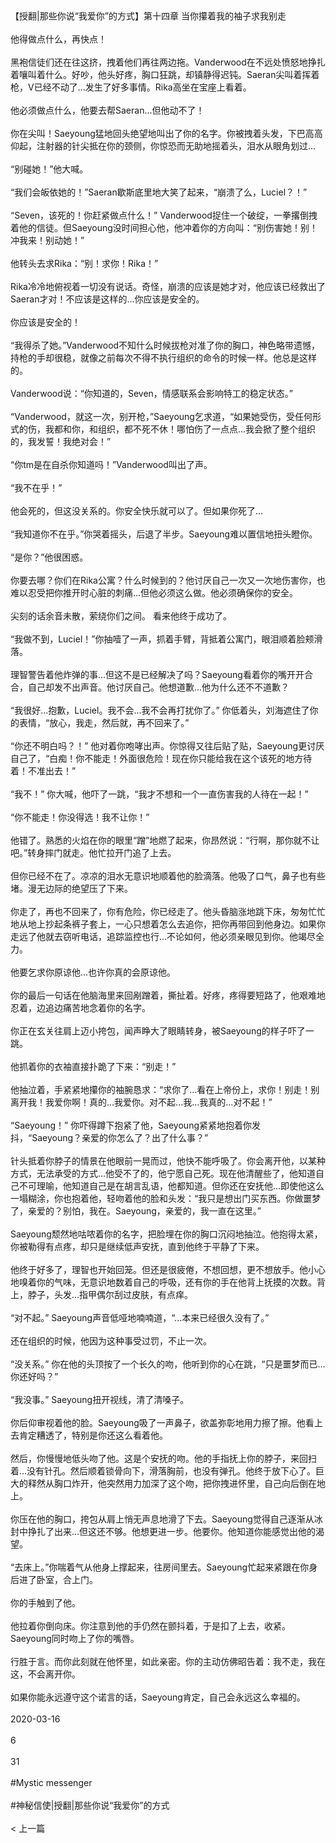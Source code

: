 <br/><br/>【授翻|那些你说“我爱你”的方式】第十四章 当你攥着我的袖子求我别走<br/><br/>他得做点什么，再快点！<br/><br/>黑袍信徒们还在往这挤，拽着他们再往两边拖。Vanderwood在不远处愤怒地挣扎着嚷叫着什么。好吵，他头好疼，胸口狂跳，却镇静得迟钝。Saeran尖叫着挥着枪，V已经不动了...发生了好多事情。Rika高坐在宝座上看着。<br/><br/>他必须做点什么，他要去帮Saeran...但他动不了！<br/><br/>你在尖叫！Saeyoung猛地回头绝望地叫出了你的名字。你被拽着头发，下巴高高仰起，注射器的针尖抵在你的颈侧，你惊恐而无助地摇着头，泪水从眼角划过...<br/><br/>“别碰她！”他大喊。<br/><br/>“我们会皈依她的！”Saeran歇斯底里地大笑了起来，“崩溃了么，Luciel？！”<br/><br/>“Seven，该死的！你赶紧做点什么！” Vanderwood捉住一个破绽，一拳撂倒拽着他的信徒。但Saeyoung没时间担心他，他冲着你的方向叫：“别伤害她！别！冲我来！别动她！”<br/><br/>他转头去求Rika：“别！求你！Rika！”<br/><br/>Rika冷冷地俯视着一切没有说话。奇怪，崩溃的应该是她才对，他应该已经救出了Saeran才对！不应该是这样的...你应该是安全的。<br/><br/>你应该是安全的！<br/><br/>“我得杀了她。”Vanderwood不知什么时候拔枪对准了你的胸口，神色略带遗憾，持枪的手却很稳，就像之前每次不得不执行组织的命令的时候一样。他总是这样的。<br/><br/>Vanderwood说：“你知道的，Seven，情感联系会影响特工的稳定状态。”<br/><br/>“Vanderwood，就这一次，别开枪，”Saeyoung乞求道，“如果她受伤，受任何形式的伤，我都和你，和组织，都不死不休！哪怕伤了一点点...我会掀了整个组织的，我发誓！我绝对会！”<br/><br/>“你tm是在自杀你知道吗！”Vanderwood叫出了声。<br/><br/>“我不在乎！”<br/><br/>他会死的，但这没关系的。你安全快乐就可以了。但如果你死了...<br/><br/>“我知道你不在乎。”你哭着摇头，后退了半步。Saeyoung难以置信地扭头瞪你。<br/><br/>“是你？”他很困惑。<br/><br/>你要去哪？你们在Rika公寓？什么时候到的？他讨厌自己一次又一次地伤害你，也难以忍受把你推开时心脏的刺痛...但他必须这么做。他必须确保你的安全。<br/><br/>尖刻的话余音未散，萦绕你们之间。 看来他终于成功了。<br/><br/>“我做不到，Luciel！”你抽噎了一声，抓着手臂，背抵着公寓门，眼泪顺着脸颊滑落。<br/><br/>理智警告着他炸弹的事...但这不是已经解决了吗？Saeyoung看着你的嘴开开合合，自己却发不出声音。他讨厌自己。他想道歉...他为什么还不不道歉？<br/><br/>“我很好...抱歉，Luciel。我不会...我不会再打扰你了。” 你低着头，刘海遮住了你的表情，“放心，我走，然后就，再不回来了。”<br/><br/>“你还不明白吗？！” 他对着你咆哮出声。你惊得又往后贴了贴，Saeyoung更讨厌自己了，“白痴！你不能走！外面很危险！现在你只能给我在这个该死的地方待着！不准出去！”<br/><br/>“我不！” 你大喊，他吓了一跳，“我才不想和一个一直伤害我的人待在一起！”<br/><br/>“你不能走！你没得选！我不让你！”<br/><br/>他错了。熟悉的火焰在你的眼里“蹭”地燃了起来，你昂然说：“行啊，那你就不让吧。”转身摔门就走。他忙拉开门追了上去。<br/><br/>但你已经不在了。凉凉的泪水无意识地顺着他的脸滴落。他吸了口气，鼻子也有些堵。漫无边际的绝望压了下来。<br/><br/>你走了，再也不回来了，你有危险，你已经走了。他头昏脑涨地跳下床，匆匆忙忙地从地上抄起条裤子套上，一心只想着怎么去追你，把你再带回到他身边。如果你走远了他就去窃听电话，追踪监控也行...不论如何，他必须亲眼见到你。他竭尽全力。<br/><br/>他要乞求你原谅他...也许你真的会原谅他。<br/><br/>你的最后一句话在他脑海里来回剐蹭着，撕扯着。好疼，疼得要短路了，他艰难地忍着，边追边痛苦地念着你的名字。<br/><br/>你正在玄关往肩上迈小挎包，闻声睁大了眼睛转身，被Saeyoung的样子吓了一跳。<br/><br/>他抓着你的衣袖直接扑跪了下来：“别走！”<br/><br/>他抽泣着，手紧紧地攥你的袖腕恳求：“求你了...看在上帝份上，求你！别走！别离开我！我爱你啊！真的...我爱你。对不起...我...我真的...对不起！”<br/><br/>“Saeyoung！” 你吓得蹲下抱紧了他，Saeyoung紧紧地抱着你发抖，“Saeyoung？亲爱的你怎么了？出了什么事？”<br/><br/>针头抵着你脖子的情景在他眼前一晃而过，他快不能呼吸了。你会离开他，以某种方式，无法承受的方式...他受不了的，他宁愿自己死。现在他清醒些了，他知道自己不可理喻，他知道自己是在胡言乱语，他都知道。但你还在安抚他...即使他这么一塌糊涂，你也抱着他，轻吻着他的脸和头发：“我只是想出门买东西。你做噩梦了，亲爱的？别怕，我在。Saeyoung，亲爱的，我一直在这里。”<br/><br/>Saeyoung颓然地咕哝着你的名字，把脸埋在你的胸口沉闷地抽泣。他抱得太紧，你被勒得有点疼，却只是继续低声安抚，直到他终于平静了下来。<br/><br/>他终于好多了，理智也开始回笼。但还是很疲倦，不想回想，更不想放手。他小心地嗅着你的气味，无意识地数着自己的呼吸，还有你的手在他背上抚摸的次数。背上，脖子，头发...指甲偶尔刮过皮肤，有点痒。<br/><br/>“对不起。” Saeyoung声音低哑地喃喃道，“...本来已经很久没有了。”<br/><br/>还在组织的时候，他因为这种事受过罚，不止一次。<br/><br/>“没关系。” 你在他的头顶按了一个长久的吻，他听到你的心在跳，“只是噩梦而已...你还好吗？”<br/><br/>“我没事。” Saeyoung扭开视线，清了清嗓子。<br/><br/>你后仰审视着他的脸。Saeyoung吸了一声鼻子，欲盖弥彰地用力擦了擦。他看上去肯定糟透了，特别是你还这么看着他。<br/><br/>然后，你慢慢地低头吻了他。这是个安抚的吻。他的手指抚上你的脖子，来回扫着...没有针孔。然后顺着锁骨向下，滑落胸前，也没有弹孔。他终于放下心了。巨大的释然从胸口炸开，他突然用力加深了这个吻，把你拽进怀里，自己向后倒在地上。<br/><br/>你压在他的胸口，挎包从肩上悄无声息地滑了下去。Saeyoung觉得自己逐渐从冰封中挣扎了出来...但这还不够。他想更进一步。他要你。他知道你能感觉出他的渴望。<br/><br/>“去床上。”你喘着气从他身上撑起来，往房间里去。Saeyoung忙起来紧跟在你身后进了卧室，合上门。<br/><br/>你的手触到了他。<br/><br/>他拉着你倒向床。你注意到他的手仍然在颤抖着，于是扣了上去，收紧。Saeyoung同时吻上了你的嘴唇。<br/><br/>行胜于言。而你此刻就在他怀里，如此亲密。你的主动仿佛昭告着：我不走，我在这，不会离开你。<br/><br/>如果你能永远遵守这个诺言的话，Saeyoung肯定，自己会永远这么幸福的。<br/><br/>2020-03-16<br/><br/>6<br/><br/>31<br/><br/>#Mystic messenger<br/><br/>#神秘信使|授翻|那些你说“我爱你”的方式<br/><br/>< 上一篇<br/><br/>